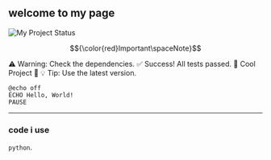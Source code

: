 ## welcome to my page

![My Project Status](https://img.shields.io/badge/Status-Awesome-blue?style=for-the-badge)

$${\color{red}Important\spaceNote}$$


:warning: Warning: Check the dependencies.
:white_check_mark: Success! All tests passed.
:star2: Cool Project :star2:
:bulb: Tip: Use the latest version.

```batch
@echo off
ECHO Hello, World!
PAUSE
```
---


### code i use

`python`.

